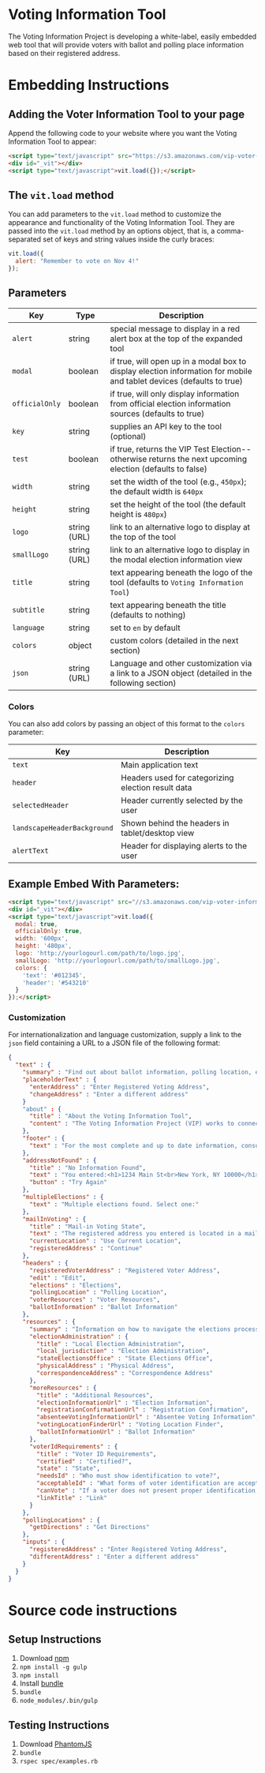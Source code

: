 Voting Information Tool
======================

The Voting Information Project is developing a white-label, easily embedded web tool that will provide voters with ballot and polling place information based on their registered address.

# Embedding Instructions
## Adding the Voter Information Tool to your page
Append the following code to your website where you want the Voting Information Tool to appear:
```HTML
<script type="text/javascript" src="https://s3.amazonaws.com/vip-voter-information-tool/app.js"></script>
<div id="_vit"></div>
<script type="text/javascript">vit.load({});</script>
```
## The `vit.load` method
You can add parameters to the `vit.load` method to customize the appearance and functionality of the Voting Information Tool. They are passed into the `vit.load` method by an options object, that is, a comma-separated set of keys and string values inside the curly braces:
```JavaScript
vit.load({
  alert: "Remember to vote on Nov 4!"
});
```
## Parameters
| Key |    Type    | Description |
|-----|------------|-------------|
|`alert`| string | special message to display in a red alert box at the top of the expanded tool |
|`modal`| boolean | if true, will open up in a modal box to display election information for mobile and tablet devices (defaults to true)|
|`officialOnly`| boolean | if true, will only display information from official election information sources (defaults to true)|
|`key`| string | supplies an API key to the tool (optional)|
|`test`| boolean | if true, returns the VIP Test Election--otherwise returns the next upcoming election (defaults to false)|
|`width`| string | set the width of the tool (e.g., `450px`); the default width is `640px` |
|`height`| string | set the height of the tool (the default height is `480px`)|
|`logo`| string (URL) | link to an alternative logo to display at the top of the tool|
|`smallLogo`| string (URL) | link to an alternative logo to display in the modal election information view|
|`title`| string | text appearing beneath the logo of the tool (defaults to `Voting Information Tool`)|
|`subtitle`| string | text appearing beneath the title (defaults to nothing)|
|`language`| string | set to `en` by default|
|`colors`| object | custom colors (detailed in the next section) |
|`json`| string (URL) | Language and other customization via a link to a JSON object (detailed in the following section)|

### Colors
You can also add colors by passing an object of this format to the `colors` parameter:

| Key | Description |
|-----|-------------|
|`text`|Main application text|
|`header`|Headers used for categorizing election result data|
|`selectedHeader`|Header currently selected by the user|
|`landscapeHeaderBackground`|Shown behind the headers in tablet/desktop view|
|`alertText`|Header for displaying alerts to the user|

## Example Embed With Parameters:
```html
<script type="text/javascript" src="//s3.amazonaws.com/vip-voter-information-tool/app.js"></script>
<div id="_vit"></div>
<script type="text/javascript">vit.load({
  modal: true,
  officialOnly: true,
  width: '600px',
  height: '480px',
  logo: 'http://yourlogourl.com/path/to/logo.jpg',
  smallLogo: 'http://yourlogourl.com/path/to/smallLogo.jpg',
  colors: {
    'text': '#012345',
    'header': '#543210'
  }
});</script>
```

### Customization
For internationalization and language customization, supply a link to the `json` field containing a URL to a JSON file of the following format:

```JSON
{
  "text" : {
    "summary" : "Find out about ballot information, polling location, early voting, ID requirements and more...",
    "placeholderText" : {
      "enterAddress" : "Enter Registered Voting Address",
      "changeAddress" : "Enter a different address"
    }
    "about" : {
      "title" : "About the Voting Information Tool",
      "content" : "The Voting Information Project (VIP) works to connect voters with the essential information needed to cast their ballot, such as where to vote and what is on the ballot. It is a project between The Pew Charitable Trusts, Google, and the states. Launched in 2008, VIP works with state and local election officials to provide official election information to citizens through a variety of means, including the Google Civic Information API. The Voting Information Tool is one of the many made available through VIP, ensuring official election information is accessible to voters before and on Election Day."
    },
    "footer" : {
      "text" : "For the most complete and up to date information, consult your local election official."
    },
    "addressNotFound" : {
      "title" : "No Information Found",
      "text" : "You entered:<h1>1234 Main St<br>New York, NY 10000</h1>We couldn't find any election information for the address you entered. Please check to make sure you entered it correctly.",
      "button" : "Try Again"
    },
    "multipleElections" : {
      "text" : "Multiple elections found. Select one:"
    },
    "mailInVoting" : {
      "title" : "Mail-in Voting State",
      "text" : "The registered address you entered is located in a mail-in voting state. This means you can submit your ballot at any official drop box. Would you like to continue searching for drop boxes based on your registered address, or would you like to resubmit your request using your current location?",
      "currentLocation" : "Use Current Location",
      "registeredAddress" : "Continue"
    },
    "headers" : {
      "registeredVoterAddress" : "Registered Voter Address",
      "edit" : "Edit",
      "elections" : "Elections",
      "pollingLocation" : "Polling Location",
      "voterResources" : "Voter Resources",
      "ballotInformation" : "Ballot Information"
    },
    "resources" : {
      "summary" : "Information on how to navigate the elections process, including deadlines, Voter ID information, and registration links.",
      "electionAdministration" : {
        "title" : "Local Election Administration",
        "local_jurisdiction" : "Election Administration",
        "stateElectionsOffice" : "State Elections Office",
        "physicalAddress" : "Physical Address",
        "correspondenceAddress" : "Correspondence Address"
      },
      "moreResources" : {
        "title" : "Additional Resources",
        "electionInformationUrl" : "Election Information",
        "registrationConfirmationUrl" : "Registration Confirmation",
        "absenteeVotingInformationUrl" : "Absentee Voting Information",
        "votingLocationFinderUrl" : "Voting Location Finder",
        "ballotInformationUrl" : "Ballot Information"
      },
      "voterIdRequirements" : {
        "title" : "Voter ID Requirements",
        "certified" : "Certified?",
        "state" : "State",
        "needsId" : "Who must show identification to vote?",
        "acceptableId" : "What forms of voter identification are acceptable?",
        "canVote" : "If a voter does not present proper identification, can s/he still vote a regular ballot?",
        "linkTitle" : "Link"
      }
    },
    "pollingLocations" : {
      "getDirections" : "Get Directions"
    },
    "inputs" : {
      "registeredAddress" : "Enter Registered Voting Address",
      "differentAddress" : "Enter a different address"
    }
  }
}
```
# Source code instructions
## Setup Instructions

1. Download [npm](https://github.com/npm/npm)
2. `npm install -g gulp`
3. `npm install`
4. Install [bundle](http://bundler.io/#getting-started)
5. `bundle`
6. `node_modules/.bin/gulp`

## Testing Instructions

1. Download [PhantomJS](http://phantomjs.org/download.html)
2. `bundle`
3. `rspec spec/examples.rb`
